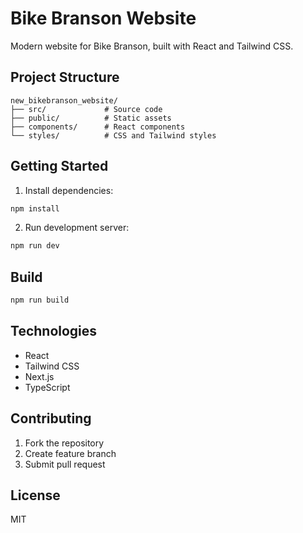 # Bike Branson Website

Modern website for Bike Branson, built with React and Tailwind CSS.

## Project Structure

```
new_bikebranson_website/
├── src/             # Source code
├── public/          # Static assets
├── components/      # React components
└── styles/          # CSS and Tailwind styles
```

## Getting Started

1. Install dependencies:
```bash
npm install
```

2. Run development server:
```bash
npm run dev
```

## Build

```bash
npm run build
```

## Technologies

- React
- Tailwind CSS
- Next.js
- TypeScript

## Contributing

1. Fork the repository
2. Create feature branch
3. Submit pull request

## License

MIT

